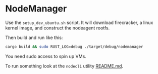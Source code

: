 # NodeManager

Use the `setup_dev_ubuntu.sh` script. It will download firecracker, a linux kernel image, and construct the nodeagent rootfs.

Then build and run like this:
```bash
cargo build && sudo RUST_LOG=debug ./target/debug/nodemanager
```

You need sudo access to spin up VMs.

To run something look at the `nodecli` utility [README.md](../nodecli/README.md).
